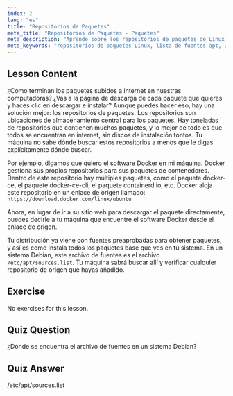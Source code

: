 ```yaml
---
index: 2
lang: "es"
title: "Repositorios de Paquetes"
meta_title: "Repositorios de Paquetes - Paquetes"
meta_description: "Aprende sobre los repositorios de paquetes de Linux y cómo gestionan el software. Descubre cómo encontrar y añadir fuentes de paquetes como /etc/apt/sources.list para una fácil instalación."
meta_keywords: "repositorios de paquetes Linux, lista de fuentes apt, /etc/apt/sources.list, paquetes Linux, Linux para principiantes, tutorial de Linux, gestión de paquetes"
---
```


## Lesson Content

¿Cómo terminan los paquetes subidos a internet en nuestras computadoras? ¿Vas a la página de descarga de cada paquete que quieres y haces clic en descargar e instalar? Aunque puedes hacer eso, hay una solución mejor: los repositorios de paquetes. Los repositorios son ubicaciones de almacenamiento central para los paquetes. Hay toneladas de repositorios que contienen muchos paquetes, y lo mejor de todo es que todos se encuentran en internet, sin discos de instalación tontos. Tu máquina no sabe dónde buscar estos repositorios a menos que le digas explícitamente dónde buscar.

Por ejemplo, digamos que quiero el software Docker en mi máquina. Docker gestiona sus propios repositorios para sus paquetes de contenedores. Dentro de este repositorio hay múltiples paquetes, como el paquete docker-ce, el paquete docker-ce-cli, el paquete containerd.io, etc. Docker aloja este repositorio en un enlace de origen llamado: `https://download.docker.com/linux/ubuntu`

Ahora, en lugar de ir a su sitio web para descargar el paquete directamente, puedes decirle a tu máquina que encuentre el software Docker desde el enlace de origen.

Tu distribución ya viene con fuentes preaprobadas para obtener paquetes, y así es como instala todos los paquetes base que ves en tu sistema. En un sistema Debian, este archivo de fuentes es el archivo `/etc/apt/sources.list`. Tu máquina sabrá buscar allí y verificar cualquier repositorio de origen que hayas añadido.

## Exercise

No exercises for this lesson.

## Quiz Question

¿Dónde se encuentra el archivo de fuentes en un sistema Debian?

## Quiz Answer

/etc/apt/sources.list
